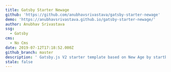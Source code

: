 ```yaml
---
title: Gatsby Starter Newage
github: 'https://github.com/anubhavsrivastava/gatsby-starter-newage'
demo: 'https://anubhavsrivastava.github.io/gatsby-starter-newage/'
author: Anubhav Srivastava
ssg:
  - Gatsby
cms:
  - No Cms
date: 2019-07-12T17:18:52.000Z
github_branch: master
description: ' Gatsby.js V2 starter template based on New Age by startbootstrap'
stale: false
---
```

